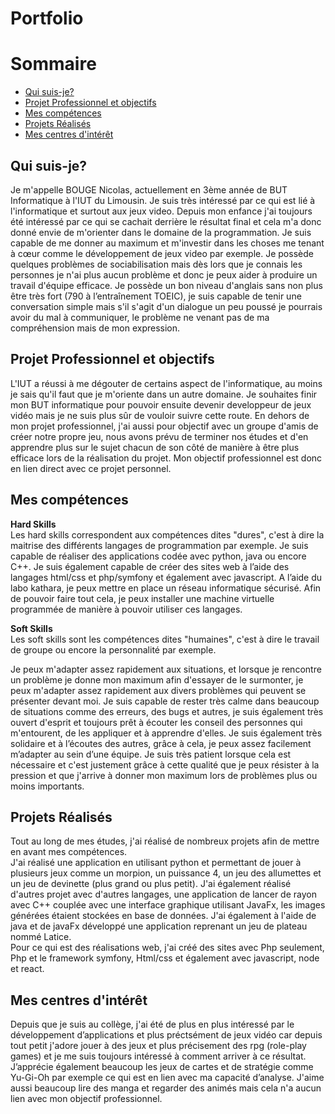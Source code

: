 # Portfolio

# Sommaire

- [Qui suis-je?](#qui-suis-je)
- [Projet Professionnel et objectifs](#projet-professionnel-et-objectifs)
- [Mes compétences](#mes-compétences)
- [Projets Réalisés](#projets-réalisés)
- [Mes centres d'intérêt](#mes-centres-d'intérêt)



## Qui suis-je?

Je m'appelle BOUGE Nicolas, actuellement en 3ème année de BUT Informatique à l'IUT du Limousin. Je suis très intéressé par ce qui est lié à l'informatique et surtout aux jeux video. Depuis mon enfance j'ai toujours été intéressé par ce qui se cachait derrière le résultat final et cela m'a donc donné envie de m'orienter dans le domaine de la programmation. Je suis capable de me donner au maximum et m'investir dans les choses me tenant à cœur comme le développement de jeux video par exemple. Je possède quelques problèmes de sociabilisation mais dès lors que je connais les personnes je n'ai plus aucun  problème et donc je peux aider à produire un travail d'équipe efficace. Je possède un bon niveau d'anglais sans non plus être très fort (790 à l’entraînement TOEIC), je suis capable de tenir une conversation simple mais s'il s'agit d'un dialogue un peu poussé je pourrais avoir du mal à communiquer, le problème ne venant pas de ma compréhension mais de mon expression. 



## Projet Professionnel et objectifs

L'IUT a réussi à me dégouter de certains aspect de l'informatique, au moins je sais qu'il faut que je m'oriente dans un autre domaine.
Je souhaites finir mon BUT informatique pour pouvoir ensuite devenir developpeur de jeux vidéo mais je ne suis plus sûr de vouloir suivre cette route. En dehors de mon projet professionnel, j'ai aussi pour objectif avec un groupe d'amis de créer notre propre jeu, nous avons prévu de terminer nos études et d'en apprendre plus sur le sujet chacun de son côté de manière à être plus efficace lors de la réalisation du projet. Mon objectif professionnel est donc en lien direct avec ce projet personnel. 

## Mes compétences

**Hard Skills**  
Les hard skills correspondent aux compétences dites "dures", c'est à dire la maitrise des différents langages de programmation par exemple.
Je suis capable de réaliser des applications codée avec python, java ou encore C++. Je suis également capable de créer des sites web à l’aide des langages html/css et php/symfony et également avec javascript. A l’aide du labo kathara, je peux mettre en place un réseau informatique sécurisé. Afin de pouvoir faire tout cela, je peux installer une machine virtuelle programmée de manière à pouvoir utiliser ces langages.


**Soft Skills**  
Les soft skills sont les compétences dites "humaines", c'est à dire le travail de groupe ou encore la personnalité par exemple.

Je peux m'adapter assez rapidement aux situations, et lorsque je rencontre un problème je donne mon maximum afin d'essayer de le surmonter, je peux m'adapter assez rapidement aux divers problèmes qui peuvent se présenter devant moi. Je suis capable de rester très calme dans beaucoup de situations comme des erreurs, des bugs et autres, je suis également très ouvert d'esprit et toujours prêt à écouter les conseil des personnes qui m'entourent, de les appliquer et à apprendre d'elles. Je suis également très solidaire et à l’écoutes des autres, grâce à cela, je peux assez facilement m’adapter au sein d’une équipe. Je suis très patient lorsque cela est nécessaire et c'est justement grâce à cette qualité que je peux résister à la pression et que j'arrive à donner mon maximum lors de problèmes plus ou moins importants.


## Projets Réalisés

Tout au long de mes études, j'ai réalisé de nombreux projets afin de mettre en avant mes compétences.  
J'ai réalisé une application en utilisant python et permettant de jouer à plusieurs jeux comme un morpion, un puissance 4, un jeu des allumettes et un jeu de devinette (plus grand ou plus petit). J'ai également réalisé d'autres projet avec d'autres langages, une application de lancer de rayon avec C++ couplée avec une interface graphique utilisant JavaFx, les images générées étaient stockées en base de données. J'ai également à l'aide de java et de javaFx développé une application reprenant un jeu de plateau nommé Latice.   
Pour ce qui est des réalisations web, j'ai créé des sites avec Php seulement, Php et le framework symfony, Html/css et également avec javascript, node et react.



## Mes centres d'intérêt

Depuis que je suis au collège, j'ai été de plus en plus intéressé par le développement d’applications et plus préctsément de jeux vidéo car depuis tout petit j'adore jouer à des jeux et plus précisement des rpg (role-play games) et je me suis toujours intéressé à comment arriver à ce résultat. J’apprécie également beaucoup les jeux de cartes et de stratégie comme Yu-Gi-Oh par exemple ce qui est en lien avec ma capacité d’analyse. J'aime aussi beaucoup lire des manga et regarder des animés mais cela n'a aucun lien avec mon objectif professionnel.





